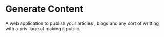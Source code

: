 # Generate Content
A web application to publish your articles , blogs and any sort of writting with a privillage of making it public. 
